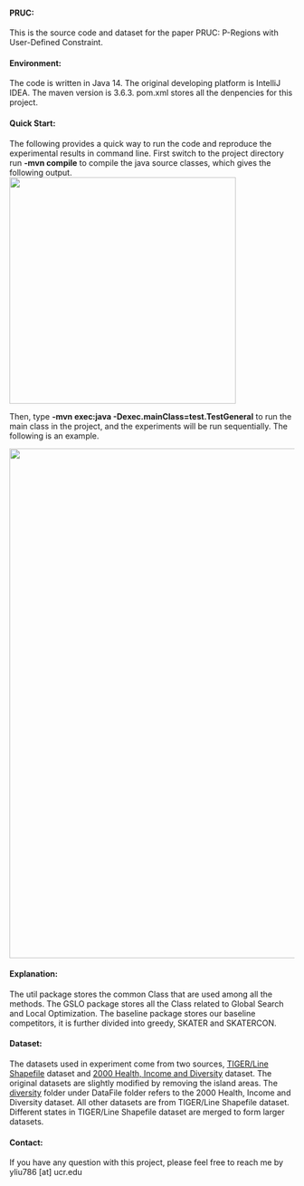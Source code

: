 

#### PRUC:
This is the source code and dataset for the paper PRUC: P-Regions with User-Defined Constraint.

#### Environment:
The code is written in Java 14. The original developing platform is IntelliJ IDEA. The maven version is 3.6.3. pom.xml stores all the denpencies for this project.

#### Quick Start:
The following provides a quick way to run the code and reproduce the experimental results in command line. First switch to the project directory run **-mvn compile** to compile the java source classes, which gives the following output.  
<img src = "https://github.com/Yongyi-Liu/PRUC/blob/master/cmdline/step1.png" width = "400">

Then, type **-mvn exec:java -Dexec.mainClass=test.TestGeneral** to run the main class in the project, and the experiments will be run sequentially. The following is an example.

<img src = "https://github.com/Yongyi-Liu/PRUC/blob/master/cmdline/step2.png" width = "900">

#### Explanation:
The util package stores the common Class that are used among all the methods.
The GSLO package stores all the Class related to Global Search and Local Optimization.
The baseline package stores our baseline competitors, it is further divided into greedy, SKATER and SKATERCON.

#### Dataset:
The datasets used in experiment come from two sources,  [TIGER/Line Shapefile](https://catalog.data.gov/dataset/tiger-line-shapefile-2016-series-information-for-the-current-census-tract-state-based-shapefile "TIGER/Line Shapefile") dataset and [2000 Health, Income and Diversity](https://geodacenter.github.io/data-and-lab/co_income_diversity_variables/ "2000 Health, Income and Diversity") dataset. The original datasets are slightly modified by removing the island areas. The [diversity](https://github.com/Yongyi-Liu/PRUC/tree/master/DataFile/30K "diversity") folder under DataFile folder refers to the 2000 Health, Income and Diversity dataset. All other datasets are from TIGER/Line Shapefile dataset. Different states in TIGER/Line Shapefile dataset are merged to form larger datasets.

#### Contact:
If you have any question with this project, please feel free to reach me by yliu786 [at] ucr.edu



